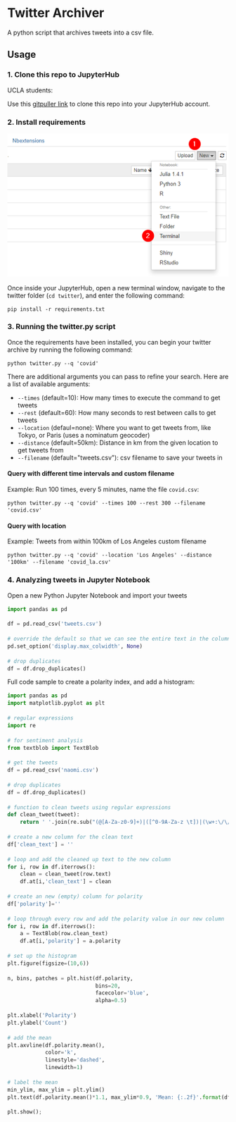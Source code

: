 # Twitter Archiver

A python script that archives tweets into a csv file.

## Usage

### 1. Clone this repo to JupyterHub

UCLA students:

Use this [gitpuller link](https://jupyter.idre.ucla.edu/hub/user-redirect/git-pull?repo=https%3A%2F%2Fgithub.com%2Fyohman%2Ftwitter&urlpath=tree%2Ftwitter%2F&branch=master) to clone this repo into your JupyterHub account.

### 2. Install requirements

![terminal](images/terminal.png)

Once inside your JupyterHub, open a new terminal window, navigate to the twitter folder (`cd twitter`), and enter the following command:

```
pip install -r requirements.txt
```
### 3. Running the twitter.py script

Once the requirements have been installed, you can begin your twitter archive by running the following command:

```console
python twitter.py --q 'covid'
```

There are additional arguments you can pass to refine your search. Here are a list of available arguments:

- `--times` (default=10): How many times to execute the command to get tweets
- `--rest` (default=60): How many seconds to rest between calls to get tweets
- `--location` (defaul=none): Where you want to get tweets from, like Tokyo, or Paris (uses a nominatum geocoder)
- `--distance` (default=50km): Distance in km from the given location to get tweets from
- `--filename` (default="tweets.csv"): csv filename to save your tweets in

#### Query with different time intervals and custom filename

Example: Run 100 times, every 5 minutes, name the file `covid.csv`:

```console
python twitter.py --q 'covid' --times 100 --rest 300 --filename 'covid.csv'
```

#### Query with location

Example: Tweets from within 100km of Los Angeles custom filename

```console
python twitter.py --q 'covid' --location 'Los Angeles' --distance '100km' --filename 'covid_la.csv'
```

### 4. Analyzing tweets in Jupyter Notebook

Open a new Python Jupyter Notebook and import your tweets

```python
import pandas as pd

df = pd.read_csv('tweets.csv')

# override the default so that we can see the entire text in the column
pd.set_option('display.max_colwidth', None)

# drop duplicates
df = df.drop_duplicates()

```

Full code sample to create a polarity index, and add a histogram:

```python
import pandas as pd
import matplotlib.pyplot as plt

# regular expressions
import re

# for sentiment analysis
from textblob import TextBlob

# get the tweets
df = pd.read_csv('naomi.csv')

# drop duplicates
df = df.drop_duplicates()

# function to clean tweets using regular expressions
def clean_tweet(tweet):
    return ' '.join(re.sub("(@[A-Za-z0-9]+)|([^0-9A-Za-z \t])|(\w+:\/\/\S+)", "", tweet).split())

# create a new column for the clean text
df['clean_text'] = ''

# loop and add the cleaned up text to the new column
for i, row in df.iterrows():
    clean = clean_tweet(row.text)
    df.at[i,'clean_text'] = clean
    
# create an new (empty) column for polarity
df['polarity']=''

# loop through every row and add the polarity value in our new column
for i, row in df.iterrows():
    a = TextBlob(row.clean_text)
    df.at[i,'polarity'] = a.polarity

# set up the histogram
plt.figure(figsize=(10,6))

n, bins, patches = plt.hist(df.polarity, 
                            bins=20, 
                            facecolor='blue', 
                            alpha=0.5)

plt.xlabel('Polarity')
plt.ylabel('Count')

# add the mean
plt.axvline(df.polarity.mean(), 
            color='k', 
            linestyle='dashed', 
            linewidth=1)

# label the mean
min_ylim, max_ylim = plt.ylim()
plt.text(df.polarity.mean()*1.1, max_ylim*0.9, 'Mean: {:.2f}'.format(df.polarity.mean()))

plt.show();
```


